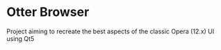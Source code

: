 Otter Browser
=============

Project aiming to recreate the best aspects of the classic Opera (12.x) UI using Qt5
